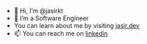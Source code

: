 - 👋 Hi, I’m @jasirkt
- 👀 I’m a Software Engineer
- You can learn about me by visiting [jasir.dev](https://jasir.dev)
- 📫 You can reach me on [linkedin](https://www.linkedin.com/in/jasirkt/) 
